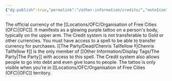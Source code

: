 ```yaml
---
{"dg-publish":true,"permalink":"/other-information/credits/","noteIcon":"","created":"2024-03-26T18:21:43.914+00:00","updated":"2024-12-13T17:46:39.106+00:00"}
---
```


The official currency of the [[Locations/OFC/Organisation of Free Cities (OFC)\|OFC]]. It manifests as a glowing purple tattoo on a person's body, typically on the upper arm. The Credit system is not transferable to Gold or other currencies. You must have access to a spell to be able to transfer currency for purchases. [[The Party/Dead/Chenris Tallfellow ‡\|Chenris Tallfellow ‡]] is the only member of [[Other Information/Display Tags/The Party\|The Party]] with access to this spell. The Credit system also allows people to go into debt and even give loans to people. The tattoo is only visible when you're in [[Locations/OFC/Organisation of Free Cities (OFC)\|OFC]] territory. 
